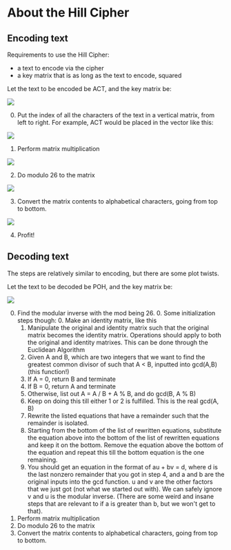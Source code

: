 # About the Hill Cipher

## Encoding text

Requirements to use the Hill Cipher:

- a text to encode via the cipher
- a key matrix that is as long as the text to encode, squared

Let the text to be encoded be ACT, and the key matrix be:

<img src="https://latex.codecogs.com/svg.image?\begin{bmatrix}6&space;&&space;4&space;&&space;21\\&space;13&space;&&space;16&space;&&space;10\\&space;20&space;&&space;17&space;&&space;15\end{bmatrix}">

0. Put the index of all the characters of the text in a vertical matrix, from left to right. For example, ACT would be placed in the vector like this:

<img src="https://latex.codecogs.com/svg.image?\begin{bmatrix}0\\&space;2\\&space;19\end{bmatrix}">

1. Perform matrix multiplication

<img src="https://latex.codecogs.com/svg.image?\begin{bmatrix}6&space;&&space;4&space;&&space;21\\&space;13&space;&&space;16&space;&&space;10\\&space;20&space;&&space;17&space;&&space;15\end{bmatrix}*&space;\begin{bmatrix}0\\&space;2\\&space;19\end{bmatrix}&space;=&space;\begin{bmatrix}67&space;\\222&space;\\319\end{bmatrix}">

2. Do modulo 26 to the matrix

<img src="https://latex.codecogs.com/svg.image?\begin{bmatrix}67&space;\\222&space;\\319\end{bmatrix}&space;%&space;26&space;=\begin{bmatrix}15&space;\\14&space;\\7\end{bmatrix}&space;">

3. Convert the matrix contents to alphabetical characters, going from top to bottom.

<img src="https://latex.codecogs.com/svg.image?\begin{bmatrix}15&space;\\14&space;\\7\end{bmatrix}&space;\to&space;POH">

4. Profit!

## Decoding text

The steps are relatively similar to encoding, but there are some plot twists.

Let the text to be decoded be POH, and the key matrix be:

<img src="https://latex.codecogs.com/svg.image?\begin{bmatrix}6&space;&&space;4&space;&&space;21\\&space;13&space;&&space;16&space;&&space;10\\&space;20&space;&&space;17&space;&&space;15\end{bmatrix}">

0. Find the modular inverse with the mod being 26.
   0. Some initialization steps though:
      0. Make an identity matrix, like this
      1. Manipulate the original and identity matrix such that the original matrix becomes the identity matrix. Operations should apply to both the original and identity matrixes.
   This can be done through the Euclidean Algorithm
   0. Given A and B, which are two integers that we want to find the greatest common divisor of such that A < B, inputted into gcd(A,B) (this function!)
   1. If A = 0, return B and terminate
   2. If B = 0, return A and terminate
   3. Otherwise, list out A = A / B + A % B, and do gcd(B, A % B)
   4. Keep on doing this till either 1 or 2 is fulfilled. This is the real gcd(A, B)
   5. Rewrite the listed equations that have a remainder such that the remainder is isolated.
   6. Starting from the bottom of the list of rewritten equations, substitute the equation above into the bottom of the list of rewritten equations and keep it on the bottom. Remove the equation above the bottom of the equation and repeat this till the bottom equation is the one remaining.
   7. You should get an equation in the format of au + bv = d, where d is the last nonzero remainder that you got in step 4, and a and b are the original inputs into the gcd function. u and v are the other factors that we just got (not what we started out with). We can safely ignore v and u is the modular inverse. (There are some weird and insane steps that are relevant to if a is greater than b, but we won't get to that).
1. Perform matrix multiplication
2. Do modulo 26 to the matrix
3. Convert the matrix contents to alphabetical characters, going from top to bottom.